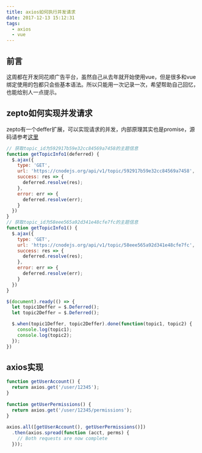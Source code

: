 ```yaml
---
title: axios如何执行并发请求
date: 2017-12-13 15:12:31
tags: 
  - axios
  - vue
---
```


## 前言
这周都在开发同花顺广告平台，虽然自己从去年就开始使用vue，但是很多和vue绑定使用的包都只会些基本语法。所以只能用一次记录一次，希望帮助自己回忆，也能给别人一点提示。

## zepto如何实现并发请求
zepto有一个deffer扩展，可以实现请求的并发，内部原理其实也是promise，源码请参考[这里](https://github.com/madrobby/zepto/blob/master/src/deferred.js)
```js
// 获取topic_id为592917b59e32cc84569a7458的主题信息
function getTopicInfo1(deferred) {
  $.ajax({
    type: 'GET',
    url: 'https://cnodejs.org/api/v1/topic/592917b59e32cc84569a7458',
    success: res => {
      deferred.resolve(res);
    },
    error: err => {
      deferred.resolve(err);
    }
  })
}
// 获取topic_id为58eee565a92d341e48cfe7fc的主题信息
function getTopicInfo1() {
  $.ajax({
    type: 'GET',
    url: 'https://cnodejs.org/api/v1/topic/58eee565a92d341e48cfe7fc',
    success: res => {
      deferred.resolve(res);
    },
    error: err => {
      deferred.resolve(err);
    }
  })
}

$(document).ready(() => {
  let topic1Deffer = $.Deferred();
  let topic2Deffer = $.Deferred();

  $.when(topic1Deffer, topic2Deffer).done(function(topic1, topic2) {
    console.log(topic1);
    console.log(topic2);
  });
})
```

## axios实现
```js
function getUserAccount() {
  return axios.get('/user/12345');
}
 
function getUserPermissions() {
  return axios.get('/user/12345/permissions');
}
 
axios.all([getUserAccount(), getUserPermissions()])
  .then(axios.spread(function (acct, perms) {
    // Both requests are now complete
  }));
```

